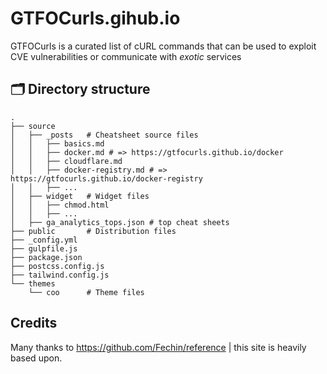 # GTFOCurls.gihub.io
GTFOCurls is a curated list of cURL commands that can be used to exploit CVE vulnerabilities or communicate with _exotic_ services


## 🗂️ Directory structure
```
.
├── source
│   ├── _posts   # Cheatsheet source files
│   │   ├── basics.md
│   │   ├── docker.md # => https://gtfocurls.github.io/docker
│   │   ├── cloudflare.md
│   │   ├── docker-registry.md # => https://gtfocurls.github.io/docker-registry
│   │   ├── ...
│   ├── widget   # Widget files
│   │   ├── chmod.html
│   │   ├── ...
│   ├── ga_analytics_tops.json # top cheat sheets
├── public       # Distribution files
├── _config.yml
├── gulpfile.js
├── package.json
├── postcss.config.js
├── tailwind.config.js
└── themes
    └── coo      # Theme files
```

## Credits
Many thanks to https://github.com/Fechin/reference | this site is heavily based upon.
